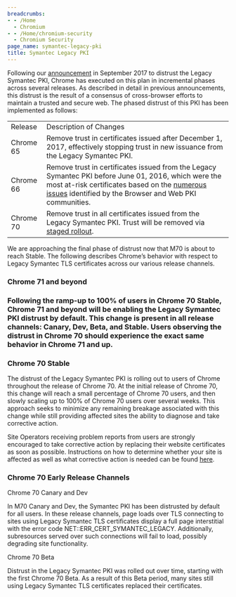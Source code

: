 ```yaml
---
breadcrumbs:
- - /Home
  - Chromium
- - /Home/chromium-security
  - Chromium Security
page_name: symantec-legacy-pki
title: Symantec Legacy PKI
---
```


Following our
[announcement](https://security.googleblog.com/2017/09/chromes-plan-to-distrust-symantec.html)
in September 2017 to distrust the Legacy Symantec PKI, Chrome has executed on
this plan in incremental phases across several releases. As described in detail
in previous announcements, this distrust is the result of a consensus of
cross-browser efforts to maintain a trusted and secure web. The phased distrust
of this PKI has been implemented as follows:

<table>
<tr>

<td>Release</td>

<td>Description of Changes</td>

</tr>
<tr>

<td>Chrome 65</td>

<td>Remove trust in certificates issued after December 1, 2017, effectively stopping trust in new issuance from the Legacy Symantec PKI.</td>

</tr>
<tr>

<td>Chrome 66</td>

<td>Remove trust in certificates issued from the Legacy Symantec PKI before June 01, 2016, which were the most at-risk certificates based on the <a href="https://wiki.mozilla.org/CA:Symantec_Issues">numerous issues</a> identified by the Browser and Web PKI communities.</td>

</tr>
<tr>

<td>Chrome 70</td>

<td>Remove trust in all certificates issued from the Legacy Symantec PKI. Trust will be removed via <a href="https://textslashplain.com/2017/10/18/chrome-field-trials/">staged rollout</a>.</td>

</tr>
</table>

We are approaching the final phase of distrust now that M70 is about to reach
Stable. The following describes Chrome’s behavior with respect to Legacy
Symantec TLS certificates across our various release channels.

### Chrome 71 and beyond

### Following the ramp-up to 100% of users in Chrome 70 Stable, Chrome 71 and beyond will be enabling the Legacy Symantec PKI distrust by default. This change is present in all release channels: Canary, Dev, Beta, and Stable. Users observing the distrust in Chrome 70 should experience the exact same behavior in Chrome 71 and up.

### Chrome 70 Stable

The distrust of the Legacy Symantec PKI is rolling out to users of Chrome
throughout the release of Chrome 70. At the initial release of Chrome 70, this
change will reach a small percentage of Chrome 70 users, and then slowly scaling
up to 100% of Chrome 70 users over several weeks. This approach seeks to
minimize any remaining breakage associated with this change while still
providing affected sites the ability to diagnose and take corrective action.

Site Operators receiving problem reports from users are strongly encouraged to
take corrective action by replacing their website certificates as soon as
possible. Instructions on how to determine whether your site is affected as well
as what corrective action is needed can be found
[here](https://security.googleblog.com/2018/03/distrust-of-symantec-pki-immediate.html).

### Chrome 70 Early Release Channels

Chrome 70 Canary and Dev

In M70 Canary and Dev, the Symantec PKI has been distrusted by default for all
users. In these release channels, page loads over TLS connecting to sites using
Legacy Symantec TLS certificates display a full page interstitial with the error
code NET::ERR_CERT_SYMANTEC_LEGACY. Additionally, subresources served over such
connections will fail to load, possibly degrading site functionality.

Chrome 70 Beta

Distrust in the Legacy Symantec PKI was rolled out over time, starting with the
first Chrome 70 Beta. As a result of this Beta period, many sites still using
Legacy Symantec TLS certificates replaced their certificates.